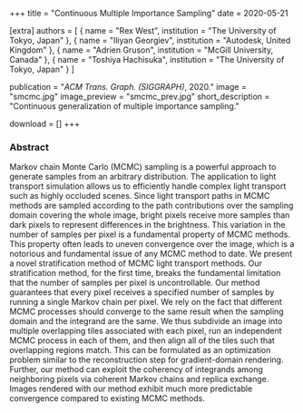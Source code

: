 +++
title = "Continuous Multiple Importance Sampling"
date = 2020-05-21

[extra]
authors = [ 
    { name = "Rex West", institution = "The University of Tokyo, Japan" },
    { name = "Iliyan Georgiev", institution = "Autodesk, United Kingdom" }, 
    { name = "Adrien Gruson", institution = "McGill University, Canada" }, 
    { name = "Toshiya Hachisuka", institution = "The University of Tokyo, Japan" } 
]

publication = "*ACM Trans. Graph. (SIGGRAPH)*, 2020."
image = "smcmc.jpg"
image_preview = "smcmc_prev.jpg"
short_description = "Continuous generalization of multiple importance sampling."

download = []
+++

### Abstract

Markov chain Monte Carlo (MCMC) sampling is a powerful approach to generate samples from an arbitrary distribution. The application to light transport simulation allows us to efficiently handle complex light transport such as highly occluded scenes. Since light transport paths in MCMC methods are sampled according to the path contributions over the sampling domain covering the whole image, bright pixels receive more samples than dark pixels to represent differences in the brightness. This variation in the number of samples per pixel is a fundamental property of MCMC methods. This property often leads to uneven convergence over the image, which is a notorious and fundamental issue of any MCMC method to date. We present a novel stratification method of MCMC light transport methods. Our stratification method, for the first time, breaks the fundamental limitation that the number of samples per pixel is uncontrollable. Our method guarantees that every pixel receives a specified number of samples by running a single Markov chain per pixel. We rely on the fact that different MCMC processes should converge to the same result when the sampling domain and the integrand are the same. We thus subdivide an image into multiple overlapping tiles associated with each pixel, run an independent MCMC process in each of them, and then align all of the tiles such that overlapping regions match. This can be formulated as an optimization problem similar to the reconstruction step for gradient-domain rendering. Further, our method can exploit the coherency of integrands among neighboring pixels via coherent Markov chains and replica exchange. Images rendered with our method exhibit much more predictable convergence compared to existing MCMC methods.